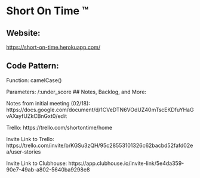 # Short On Time ™
## Website:
https://short-on-time.herokuapp.com/
## Code Pattern:
<p>Function: camelCase()
<p>Parameters: /:under_score
## Notes, Backlog, and More:
<p>Notes from initial meeting (02/18): https://docs.google.com/document/d/1CVeDTN6VOdUZ40mTscEKDfuYHaGvAXayfUZkCBnGxt0/edit
<p>Trello: https://trello.com/shortontime/home
<p>Invite Link to Trello: https://trello.com/invite/b/KGSu3zQH/95c28553101326c62bacbd52fafd02ea/user-stories
<p>Invite Link to Clubhouse: https://app.clubhouse.io/invite-link/5e4da359-90e7-49ab-a802-5640ba9298e8
